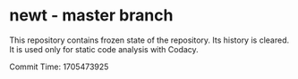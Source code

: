 # newt - master branch

This repository contains frozen state of the repository.
Its history is cleared. It is used only for static code
analysis with Codacy.

Commit Time: 1705473925
